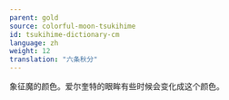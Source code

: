 ```yaml
---
parent: gold
source: colorful-moon-tsukihime
id: tsukihime-dictionary-cm
language: zh
weight: 12
translation: "六条秋分"
---
```


象征魔的颜色。爱尔奎特的眼眸有些时候会变化成这个颜色。
